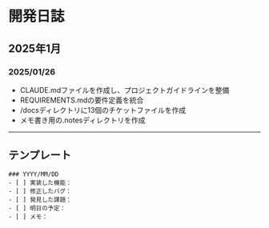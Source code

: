 # 開発日誌

## 2025年1月
<!-- 日付を追加して、その日の作業内容や進捗を記録 -->

### 2025/01/26
- CLAUDE.mdファイルを作成し、プロジェクトガイドラインを整備
- REQUIREMENTS.mdの要件定義を統合
- /docsディレクトリに13個のチケットファイルを作成
- メモ書き用の.notesディレクトリを作成

---

<!-- 新しい日付は上に追加していってください -->

## テンプレート
```
### YYYY/MM/DD
- [ ] 実装した機能：
- [ ] 修正したバグ：
- [ ] 発見した課題：
- [ ] 明日の予定：
- [ ] メモ：
```